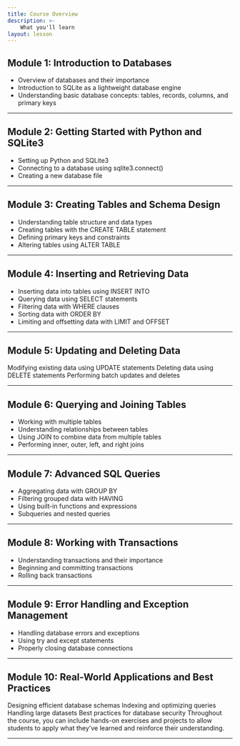 ```yaml
---
title: Course Overview
description: >-
    What you'll learn
layout: lesson
---
```


## Module 1: Introduction to Databases

- Overview of databases and their importance
- Introduction to SQLite as a lightweight database engine
- Understanding basic database concepts: tables, records, columns, and primary keys

---

## Module 2: Getting Started with Python and SQLite3

- Setting up Python and SQLite3
- Connecting to a database using sqlite3.connect()
- Creating a new database file

---

## Module 3: Creating Tables and Schema Design

- Understanding table structure and data types
- Creating tables with the CREATE TABLE statement
- Defining primary keys and constraints
- Altering tables using ALTER TABLE

---

## Module 4: Inserting and Retrieving Data

- Inserting data into tables using INSERT INTO
- Querying data using SELECT statements
- Filtering data with WHERE clauses
- Sorting data with ORDER BY
- Limiting and offsetting data with LIMIT and OFFSET

---

## Module 5: Updating and Deleting Data

Modifying existing data using UPDATE statements
Deleting data using DELETE statements
Performing batch updates and deletes

---

## Module 6: Querying and Joining Tables

- Working with multiple tables
- Understanding relationships between tables
- Using JOIN to combine data from multiple tables
- Performing inner, outer, left, and right joins

---

## Module 7: Advanced SQL Queries

- Aggregating data with GROUP BY
- Filtering grouped data with HAVING
- Using built-in functions and expressions
- Subqueries and nested queries

---

## Module 8: Working with Transactions

- Understanding transactions and their importance
- Beginning and committing transactions
- Rolling back transactions

---

## Module 9: Error Handling and Exception Management

- Handling database errors and exceptions
- Using try and except statements
- Properly closing database connections

---

## Module 10: Real-World Applications and Best Practices

Designing efficient database schemas
Indexing and optimizing queries
Handling large datasets
Best practices for database security
Throughout the course, you can include hands-on exercises and projects to allow students to apply what they've learned and reinforce their understanding.

---
